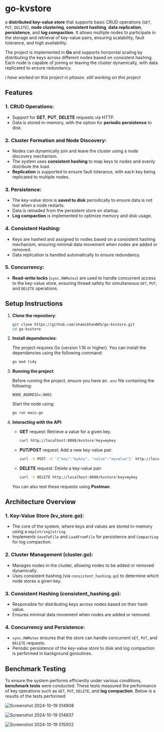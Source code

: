 # go-kvstore

a **distributed key-value store** that supports basic CRUD operations (`GET`, `PUT`, `DELETE`), **node clustering**, **consistent hashing**, **data replication**, **persistence**, and **log compaction**. It allows multiple nodes to participate in the storage and retrieval of key-value pairs, ensuring scalability, fault tolerance, and high availability.

The project is implemented in **Go** and supports horizontal scaling by distributing the keys across different nodes based on consistent hashing. Each node is capable of joining or leaving the cluster dynamically, with data replicated to ensure redundancy.

*i have worked on this project in phases. still working on this project*

## Features

### 1. **CRUD Operations**:
   - Support for **GET**, **PUT**, **DELETE** requests via HTTP.
   - Data is stored in-memory, with the option for **periodic persistence** to disk.

### 2. **Cluster Formation and Node Discovery**:
   - Nodes can dynamically join and leave the cluster using a node discovery mechanism.
   - The system uses **consistent hashing** to map keys to nodes and evenly distribute the load.
   - **Replication** is supported to ensure fault tolerance, with each key being replicated to multiple nodes.

### 3. **Persistence**:
   - The key-value store is **saved to disk** periodically to ensure data is not lost when a node restarts.
   - Data is reloaded from the persistent store on startup.
   - **Log compaction** is implemented to optimize memory and disk usage.

### 4. **Consistent Hashing**:
   - Keys are hashed and assigned to nodes based on a consistent hashing mechanism, ensuring minimal data movement when nodes are added or removed.
   - Data replication is handled automatically to ensure redundancy.

### 5. **Concurrency**:
   - **Read-write locks** (`sync.RWMutex`) are used to handle concurrent access to the key-value store, ensuring thread safety for simultaneous `GET`, `PUT`, and `DELETE` operations.


## Setup Instructions

1. **Clone the repository**:

    ```bash
    git clone https://github.com/shamikhan005/go-kvstore.git
    cd go-kvstore
    ```

2. **Install dependencies**:

    The project requires Go (version 1.16 or higher). You can install the dependencies using the following command:

    ```bash
    go mod tidy
    ```

3. **Running the project**:

    Before running the project, ensure you have an `.env` file containing the following:

    ```env
    NODE_ADDRESS=:8001
    ```

    Start the node using:

    ```bash
    go run main.go
    ```

4. **Interacting with the API**:

    - **GET** request: Retrieve a value for a given key.

      ```bash
      curl http://localhost:8080/kvstore?key=mykey
      ```

    - **PUT/POST** request: Add a new key-value pair.

      ```bash
      curl -X POST -d '{"key":"mykey", "value":"myvalue"}' http://localhost:8080/kvstore
      ```

    - **DELETE** request: Delete a key-value pair.

      ```bash
      curl -X DELETE http://localhost:8080/kvstore?key=mykey
      ```
 
   You can also test these requests using **Postman**.


## Architecture Overview

### 1. **Key-Value Store (kv_store.go)**:
   - The core of the system, where keys and values are stored in-memory using a `map[string]string`.
   - Implements `SaveToFile` and `LoadFromFile` for persistence and `CompactLog` for log compaction.
   
### 2. **Cluster Management (cluster.go)**:
   - Manages nodes in the cluster, allowing nodes to be added or removed dynamically.
   - Uses consistent hashing (via `consistent_hashing.go`) to determine which node stores a given key.

### 3. **Consistent Hashing (consistent_hashing.go)**:
   - Responsible for distributing keys across nodes based on their hash value.
   - Ensures minimal data movement when nodes are added or removed.

### 4. **Concurrency and Persistence**:
   - `sync.RWMutex` ensures that the store can handle concurrent `GET`, `PUT`, and `DELETE` requests.
   - Periodic persistence of the key-value store to disk and log compaction is performed in background goroutines.

## Benchmark Testing

To ensure the system performs efficiently under various conditions, **benchmark tests** were conducted. These tests measured the performance of key operations such as `GET`, `PUT`, `DELETE`, and **log compaction**. Below is a results of the tests performed:

![Screenshot 2024-10-19 014908](https://github.com/user-attachments/assets/51b504e3-f594-4524-823a-98eb830bc8d3)


![Screenshot 2024-10-19 014937](https://github.com/user-attachments/assets/4a796eac-3411-4691-844e-3bbec601c482)


![Screenshot 2024-10-19 015002](https://github.com/user-attachments/assets/6ede7e6c-d5f4-44f1-8347-65dbe4fd796e)
